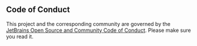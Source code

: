 ## Code of Conduct

This project and the corresponding community are governed by the [JetBrains Open Source and Community Code of Conduct](https://github.com/jetbrains#code-of-conduct).
Please make sure you read it.
